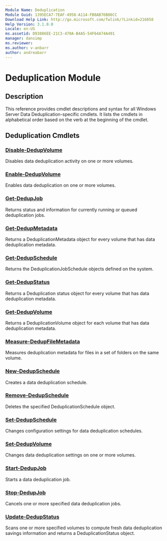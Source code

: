 ```yaml
---
Module Name: Deduplication
Module Guid: 1395ECA7-7EAF-4958-A114-FB8AB76B86CC
Download Help Link: http://go.microsoft.com/fwlink/?Linkid=216858
Help Version: 3.1.0.0
Locale: en-US
ms.assetid: D93886EE-21C3-470A-B4A5-54F64A74A491
manager: dansimp
ms.reviewer:
ms.author: v-anbarr
author: andreabarr
---
```


# Deduplication Module
## Description
This reference provides cmdlet descriptions and syntax for all Windows Server Data Deduplication-specific cmdlets. 
It lists the cmdlets in alphabetical order based on the verb at the beginning of the cmdlet.

## Deduplication Cmdlets
### [Disable-DedupVolume](./Disable-DedupVolume.md)
Disables data deduplication activity on one or more volumes.

### [Enable-DedupVolume](./Enable-DedupVolume.md)
Enables data deduplication on one or more volumes.

### [Get-DedupJob](./Get-DedupJob.md)
Returns status and information for currently running or queued deduplication jobs.

### [Get-DedupMetadata](./Get-DedupMetadata.md)
Returns a DeduplicationMetadata object for every volume that has data deduplication metadata.

### [Get-DedupSchedule](./Get-DedupSchedule.md)
Returns the DeduplicationJobSchedule objects defined on the system.

### [Get-DedupStatus](./Get-DedupStatus.md)
Returns a Deduplication status object for every volume that has data deduplication metadata.

### [Get-DedupVolume](./Get-DedupVolume.md)
Returns a DeduplicationVolume object for each volume that has data deduplication metadata.

### [Measure-DedupFileMetadata](./Measure-DedupFileMetadata.md)
Measures deduplication metadata for files in a set of folders on the same volume.

### [New-DedupSchedule](./New-DedupSchedule.md)
Creates a data deduplication schedule.

### [Remove-DedupSchedule](./Remove-DedupSchedule.md)
Deletes the specified DeduplicationSchedule object.

### [Set-DedupSchedule](./Set-DedupSchedule.md)
Changes configuration settings for data deduplication schedules.

### [Set-DedupVolume](./Set-DedupVolume.md)
Changes data deduplication settings on one or more volumes.

### [Start-DedupJob](./Start-DedupJob.md)
Starts a data deduplication job.

### [Stop-DedupJob](./Stop-DedupJob.md)
Cancels one or more specified data deduplication jobs.

### [Update-DedupStatus](./Update-DedupStatus.md)
Scans one or more specified volumes to compute fresh data deduplication savings information and returns a DeduplicationStatus object.

